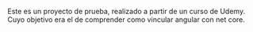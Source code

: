 Este es un proyecto de prueba, realizado a partir de un curso de Udemy. Cuyo objetivo era el de comprender como vincular angular con net core.
